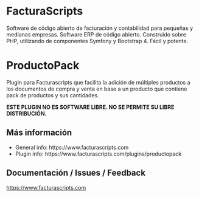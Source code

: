# FacturaScripts
Software de código abierto de facturación y contabilidad para pequeñas y medianas empresas.
Software ERP de código abierto. Construido sobre PHP, utilizando de componentes Symfony y Bootstrap 4.
Fácil y potente.


# ProductoPack
Plugin para Facturascripts que facilita la adición de múltiples productos a los documentos
de compra y venta en base a un producto que contiene pack de productos y sus cantidades.

<strong>ESTE PLUGIN NO ES SOFTWARE LIBRE. NO SE PERMITE SU LIBRE DISTRIBUCIÓN.</strong>


## Más información
<ul>
    <li>General info: https://www.facturascripts.com</li>
    <li>Plugin info:  https://www.facturascripts.com/plugins/productopack</li>
</ul>


## Documentación / Issues / Feedback
https://www.facturascripts.com
